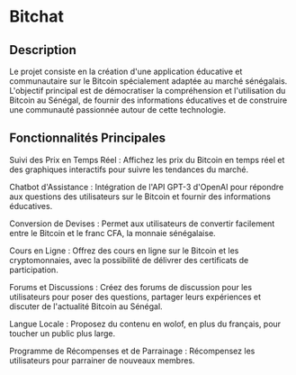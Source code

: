 

# Bitchat


## Description
Le projet consiste en la création d'une application éducative et communautaire sur le Bitcoin spécialement adaptée au marché sénégalais. L'objectif principal est de démocratiser la compréhension et l'utilisation du Bitcoin au Sénégal, de fournir des informations éducatives et de construire une communauté passionnée autour de cette technologie.

## Fonctionnalités Principales
Suivi des Prix en Temps Réel : Affichez les prix du Bitcoin en temps réel et des graphiques interactifs pour suivre les tendances du marché.

Chatbot d'Assistance : Intégration de l'API GPT-3 d'OpenAI pour répondre aux questions des utilisateurs sur le Bitcoin et fournir des informations éducatives.

Conversion de Devises : Permet aux utilisateurs de convertir facilement entre le Bitcoin et le franc CFA, la monnaie sénégalaise.

Cours en Ligne : Offrez des cours en ligne sur le Bitcoin et les cryptomonnaies, avec la possibilité de délivrer des certificats de participation.

Forums et Discussions : Créez des forums de discussion pour les utilisateurs pour poser des questions, partager leurs expériences et discuter de l'actualité Bitcoin au Sénégal.

Langue Locale : Proposez du contenu en wolof, en plus du français, pour toucher un public plus large.

Programme de Récompenses et de Parrainage : Récompensez les utilisateurs pour parrainer de nouveaux membres.
